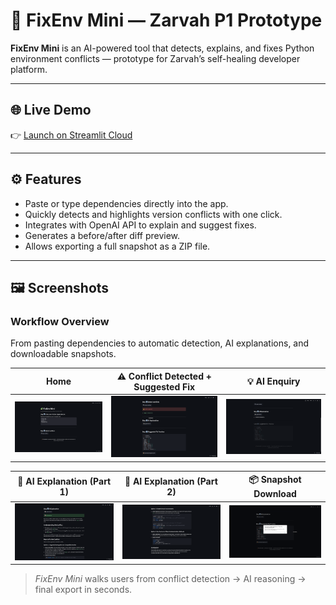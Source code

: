 # 🧩 FixEnv Mini — Zarvah P1 Prototype

**FixEnv Mini** is an AI-powered tool that detects, explains, and fixes Python environment conflicts — prototype for Zarvah’s self-healing developer platform.

---

## 🌐 Live Demo
👉 [Launch on Streamlit Cloud](https://fixenvmini-zarvahp1.streamlit.app)

---

## ⚙️ Features
- Paste or type dependencies directly into the app.
- Quickly detects and highlights version conflicts with one click.
- Integrates with OpenAI API to explain and suggest fixes.
- Generates a before/after diff preview.
- Allows exporting a full snapshot as a ZIP file.

---

## 🖼️ Screenshots

### Workflow Overview  
From pasting dependencies to automatic detection, AI explanations, and downloadable snapshots.

| Home | ⚠️ Conflict Detected + Suggested Fix | 💡 AI Enquiry |
|:--:|:--:|:--:|
| ![Home](assets/home.png) | ![Conflict + Fix Preview](assets/detect_conflicts.png) | ![AI Enquiry](assets/ai_enquiry.png) |

| 🧠 AI Explanation (Part 1) | 🧩 AI Explanation (Part 2) | 📦 Snapshot Download |
|:--:|:--:|:--:|
| ![AI Explained 1](assets/ai_explained_1.png) | ![AI Explained 2](assets/ai_explained_2.png) | ![Download](assets/snapshot_download.png) |

> *FixEnv Mini* walks users from conflict detection → AI reasoning → final export in seconds.
